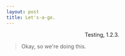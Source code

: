 ```yaml
---
layout: post
title: Let's-a-go.
---
```




<center> Testing, 1.2.3. </center>

>Okay, so we're doing this.

